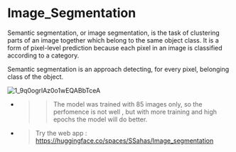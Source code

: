 # Image_Segmentation

Semantic segmentation, or image segmentation, is the task of clustering parts of an image together which belong to the same object class. It is a form of pixel-level prediction because each pixel in an image is classified according to a category.

Semantic segmentation is an approach detecting, for every pixel, belonging class of the object. 



![1_9q0ogrlAz0o1wEQABbTceA](https://user-images.githubusercontent.com/82393353/178423300-acf29f41-e895-4a65-a37c-1f62afb4ad79.jpg)


- > > The model was trained with 85 images only, so the perfomence is not well , but with more training and high epochs the model will do better.

- > Try  the web app : https://huggingface.co/spaces/SSahas/Image_segmentation
